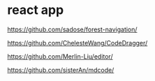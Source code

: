 # react app

https://github.com/sadose/forest-navigation/

https://github.com/ChelesteWang/CodeDragger/

https://github.com/Merlin-Liu/editor/

https://github.com/sisterAn/mdcode/
